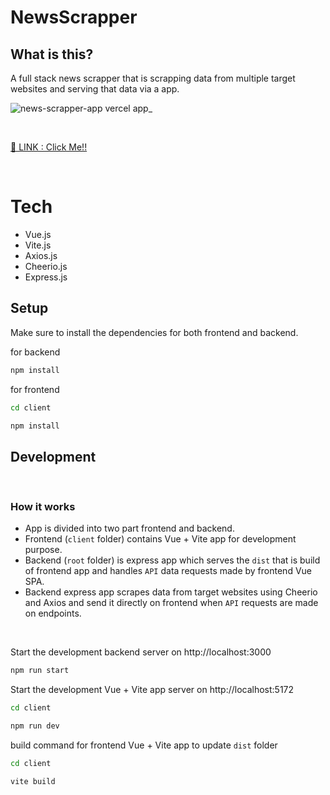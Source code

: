 # NewsScrapper

## What is this?
A full stack news scrapper that is scrapping data from multiple target websites and serving that data via a app.
<br>

![news-scrapper-app vercel app_](https://github.com/OverRevvv/NewsScrapperApp/assets/98686837/f6115145-c2f7-4ab9-99bf-4f6cf444f9f3)

<br>

[🔗 LINK : Click Me!!](https://newsscrapper.vercel.app/)

<br>

# Tech
- Vue.js
- Vite.js
- Axios.js
- Cheerio.js
- Express.js


## Setup
Make sure to install the dependencies for both frontend and backend.

for backend
```bash
npm install
```
for frontend
```bash
cd client

npm install
```

## Development 

<br>

### How it works
- App is divided into two part frontend and backend.
- Frontend (`client` folder) contains Vue + Vite app for development purpose.
- Backend (`root` folder) is express app which serves the `dist` that is build of frontend app and handles `API` data requests made by frontend Vue SPA.
- Backend express app scrapes data from target websites using Cheerio and Axios and send it directly on frontend when `API` requests are made on endpoints.

<br>

Start the development backend server on http://localhost:3000

```bash
npm run start
```
Start the development Vue + Vite app server on http://localhost:5172

```bash
cd client 

npm run dev
```
build command for frontend Vue + Vite app to update `dist` folder 

```bash
cd client 

vite build
```
